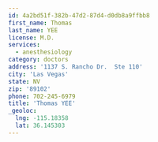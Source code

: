 ```yaml
---
id: 4a2bd51f-382b-47d2-87d4-d0db8a9ffbb8
first_name: Thomas
last_name: YEE
license: M.D.
services:
  - anesthesiology
category: doctors
address: '1137 S. Rancho Dr.  Ste 110'
city: 'Las Vegas'
state: NV
zip: '89102'
phone: 702-245-6979
title: 'Thomas YEE'
_geoloc:
  lng: -115.18358
  lat: 36.145303
---
```

